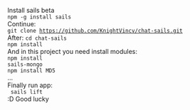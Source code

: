 Install sails beta<br/>
<code>npm -g install sails</code><br/>
Continue:<br>
<code>git clone https://github.com/KnightVincv/chat-sails.git</code><br/>
After:
<code>cd chat-sails</code><br/>
<code>npm install</code></br>
And in this project you need install modules:<br/>
<code>npm install sails-mongo</code>
<br/>
<code>npm install MD5</code><br/>
...
<br/>
Finally run app:</br>
<code>
sails lift</code><br>
:D
Good lucky
